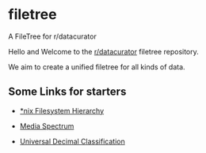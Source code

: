 # filetree
A FileTree for r/datacurator

Hello and Welcome to the [r/datacurator](https://reddit.com/r/datacurator) filetree repository.  

We aim to create a unified filetree for all kinds of data. 



## Some Links for starters

* [\*nix Filesystem Hierarchy](https://wikipedia.org/wiki/Filesystem_Hierarchy_Standard)  

* [Media Spectrum](https://en.wikipedia.org/wiki/Media#Communications)

* [Universal Decimal Classification](https://en.wikipedia.org/wiki/Universal_Decimal_Classification)



